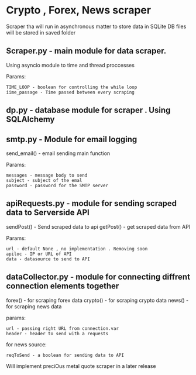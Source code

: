 # Crypto , Forex, News scraper
 Scraper tha will run in asynchronous matter to store data in SQLite
 DB files will be stored in saved folder


## Scraper.py - main module for data scraper.
Using asyncio module to time and thread proccesses

Params:

    TIME_LOOP - boolean for controlling the while loop
    iime_passage - Time passed between every scraping

## dp.py - database module for scraper . Using SQLAlchemy

## smtp.py - Module for email logging

send_email() - email sending main function

Params:

    messages - message body to send
    subject - subject of the emal
    password - password for the SMTP server

## apiRequests.py - module for sending scraped data to Serverside API

sendPost() - Send scraped data to api
getPost() - get scraped data from API

Params:

    url - default None , no implementation . Removing soon
    apiloc - IP or URL of API
    data - datasource to send to API

## dataCollector.py - module for connecting diffrent connection elements together

forex() - for scraping forex data
crypto()  - for scraping crypto data
news()  -  for scraping news data

params: 

    url - passing right URL from connection.var
    header - header to send with a requests

for news source:

    reqToSend - a boolean for sending data to API

Will implement preciOus metal quote scraper in a later release
